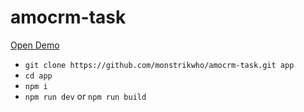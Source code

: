 # amocrm-task

[Open Demo](https://amocrm-task.vercel.app/dist/index.html)


- `git clone https://github.com/monstrikwho/amocrm-task.git app`
- `cd app`
- `npm i`
- `npm run dev` or `npm run build`
